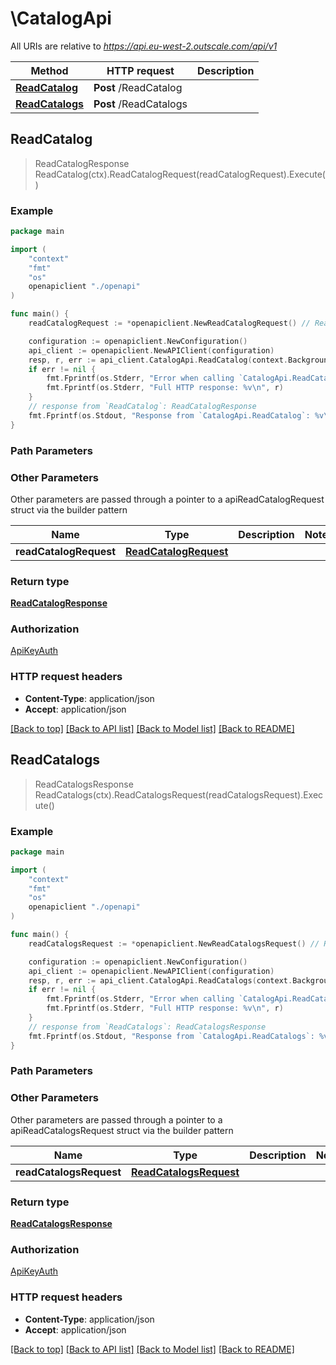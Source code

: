 # \CatalogApi

All URIs are relative to *https://api.eu-west-2.outscale.com/api/v1*

Method | HTTP request | Description
------------- | ------------- | -------------
[**ReadCatalog**](CatalogApi.md#ReadCatalog) | **Post** /ReadCatalog | 
[**ReadCatalogs**](CatalogApi.md#ReadCatalogs) | **Post** /ReadCatalogs | 



## ReadCatalog

> ReadCatalogResponse ReadCatalog(ctx).ReadCatalogRequest(readCatalogRequest).Execute()



### Example

```go
package main

import (
    "context"
    "fmt"
    "os"
    openapiclient "./openapi"
)

func main() {
    readCatalogRequest := *openapiclient.NewReadCatalogRequest() // ReadCatalogRequest |  (optional)

    configuration := openapiclient.NewConfiguration()
    api_client := openapiclient.NewAPIClient(configuration)
    resp, r, err := api_client.CatalogApi.ReadCatalog(context.Background()).ReadCatalogRequest(readCatalogRequest).Execute()
    if err != nil {
        fmt.Fprintf(os.Stderr, "Error when calling `CatalogApi.ReadCatalog``: %v\n", err)
        fmt.Fprintf(os.Stderr, "Full HTTP response: %v\n", r)
    }
    // response from `ReadCatalog`: ReadCatalogResponse
    fmt.Fprintf(os.Stdout, "Response from `CatalogApi.ReadCatalog`: %v\n", resp)
}
```

### Path Parameters



### Other Parameters

Other parameters are passed through a pointer to a apiReadCatalogRequest struct via the builder pattern


Name | Type | Description  | Notes
------------- | ------------- | ------------- | -------------
 **readCatalogRequest** | [**ReadCatalogRequest**](ReadCatalogRequest.md) |  | 

### Return type

[**ReadCatalogResponse**](ReadCatalogResponse.md)

### Authorization

[ApiKeyAuth](../README.md#ApiKeyAuth)

### HTTP request headers

- **Content-Type**: application/json
- **Accept**: application/json

[[Back to top]](#) [[Back to API list]](../README.md#documentation-for-api-endpoints)
[[Back to Model list]](../README.md#documentation-for-models)
[[Back to README]](../README.md)


## ReadCatalogs

> ReadCatalogsResponse ReadCatalogs(ctx).ReadCatalogsRequest(readCatalogsRequest).Execute()



### Example

```go
package main

import (
    "context"
    "fmt"
    "os"
    openapiclient "./openapi"
)

func main() {
    readCatalogsRequest := *openapiclient.NewReadCatalogsRequest() // ReadCatalogsRequest |  (optional)

    configuration := openapiclient.NewConfiguration()
    api_client := openapiclient.NewAPIClient(configuration)
    resp, r, err := api_client.CatalogApi.ReadCatalogs(context.Background()).ReadCatalogsRequest(readCatalogsRequest).Execute()
    if err != nil {
        fmt.Fprintf(os.Stderr, "Error when calling `CatalogApi.ReadCatalogs``: %v\n", err)
        fmt.Fprintf(os.Stderr, "Full HTTP response: %v\n", r)
    }
    // response from `ReadCatalogs`: ReadCatalogsResponse
    fmt.Fprintf(os.Stdout, "Response from `CatalogApi.ReadCatalogs`: %v\n", resp)
}
```

### Path Parameters



### Other Parameters

Other parameters are passed through a pointer to a apiReadCatalogsRequest struct via the builder pattern


Name | Type | Description  | Notes
------------- | ------------- | ------------- | -------------
 **readCatalogsRequest** | [**ReadCatalogsRequest**](ReadCatalogsRequest.md) |  | 

### Return type

[**ReadCatalogsResponse**](ReadCatalogsResponse.md)

### Authorization

[ApiKeyAuth](../README.md#ApiKeyAuth)

### HTTP request headers

- **Content-Type**: application/json
- **Accept**: application/json

[[Back to top]](#) [[Back to API list]](../README.md#documentation-for-api-endpoints)
[[Back to Model list]](../README.md#documentation-for-models)
[[Back to README]](../README.md)

